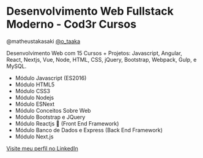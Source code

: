 # Desenvolvimento Web Fullstack Moderno - Cod3r Cursos
@matheustakasaki
[@o_taaka](https://www.instagram.com/o_taaka/)

Desenvolvimento Web com 15 Cursos + Projetos: Javascript, Angular, React, Nextjs, Vue, Node, HTML, CSS, jQuery, Bootstrap, Webpack, Gulp, e MySQL.

-   Módulo Javascript (ES2016)
-   Módulo HTML5
-   Módulo CSS3
-   Módulo Nodejs
-   Módulo ESNext
-   Módulo Conceitos Sobre Web
-   Módulo Bootstrap e JQuery
-   Módulo Reactjs 🎨 (Front End Framework)
-   Módulo Banco de Dados e Express (Back End Framework)
-   Módulo Next.js

[Visite meu perfil no LinkedIn](https://www.linkedin.com/in/matheus-takasaki-antunes/)
